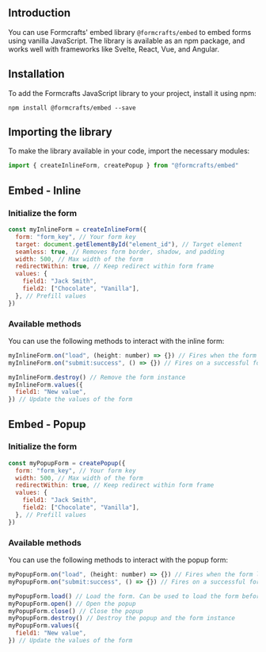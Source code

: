 ## Introduction

You can use Formcrafts' embed library `@formcrafts/embed` to embed forms using vanilla JavaScript. The library is available as an npm package, and works well with frameworks like Svelte, React, Vue, and Angular.

## Installation

To add the Formcrafts JavaScript library to your project, install it using npm:

```shellscript
npm install @formcrafts/embed --save
```

## Importing the library

To make the library available in your code, import the necessary modules:

```javascript
import { createInlineForm, createPopup } from "@formcrafts/embed"
```

## Embed - Inline

### Initialize the form

```javascript
const myInlineForm = createInlineForm({
  form: "form_key", // Your form key
  target: document.getElementById("element_id"), // Target element
  seamless: true, // Removes form border, shadow, and padding
  width: 500, // Max width of the form
  redirectWithin: true, // Keep redirect within form frame
  values: {
    field1: "Jack Smith",
    field2: ["Chocolate", "Vanilla"],
  }, // Prefill values
})
```

### Available methods

You can use the following methods to interact with the inline form:

```javascript
myInlineForm.on("load", (height: number) => {}) // Fires when the form loads
myInlineForm.on("submit:success", () => {}) // Fires on a successful form submit

myInlineForm.destroy() // Remove the form instance
myInlineForm.values({
  field1: "New value",
}) // Update the values of the form
```

## Embed - Popup

### Initialize the form

```javascript
const myPopupForm = createPopup({
  form: "form_key", // Your form key
  width: 500, // Max width of the form
  redirectWithin: true, // Keep redirect within form frame
  values: {
    field1: "Jack Smith",
    field2: ["Chocolate", "Vanilla"],
  }, // Prefill values
})
```

### Available methods

You can use the following methods to interact with the popup form:

```javascript
myPopupForm.on("load", (height: number) => {}) // Fires when the form loads
myPopupForm.on("submit:success", () => {}) // Fires on a successful form submit

myPopupForm.load() // Load the form. Can be used to load the form before showing it. Optional.
myPopupForm.open() // Open the popup
myPopupForm.close() // Close the popup
myPopupForm.destroy() // Destroy the popup and the form instance
myPopupForm.values({
  field1: "New value",
}) // Update the values of the form
```
